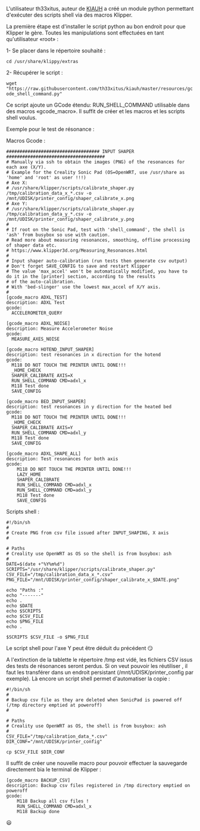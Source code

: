 L'utilisateur th33xitus, auteur de [KIAUH](https://github.com/th33xitus/kiauh) a créé un module python permettant d'exécuter des scripts shell via des macros Klipper.

La première étape est d'installer le script python au bon endroit pour que Klipper le gère.
Toutes les manipulations sont effectuées en tant qu'utilisateur «root» :

1- Se placer dans le répertoire souhaité :

`cd /usr/share/klippy/extras`

2- Récupérer le script :

`wget "https://raw.githubusercontent.com/th33xitus/kiauh/master/resources/gcode_shell_command.py"`

Ce script ajoute un GCode étendu: RUN_SHELL_COMMAND utilisable dans des macros «gcode_macro». Il suffit de créer et les macros et les scripts shell voulus.

Exemple pour le test de résonance :

Macros Gcode :
```
################################### INPUT SHAPER #####################################
# Manually via ssh to obtain the images (PNG) of the resonances for each axe (X/Y).
# Example for the Creality Sonic Pad (OS=OpenWRT, use /usr/share as 'home' and 'root' as user !!!)
# Axe X:
# /usr/share/klipper/scripts/calibrate_shaper.py /tmp/calibration_data_x_*.csv -o /mnt/UDISK/printer_config/shaper_calibrate_x.png
# Axe Y:
# /usr/share/klipper/scripts/calibrate_shaper.py /tmp/calibration_data_y_*.csv -o /mnt/UDISK/printer_config/shaper_calibrate_y.png
#
# If root on the Sonic Pad, test with 'shell_command', the shell is 'ash' from busybox so use with caution.
# Read more about measuring resonances, smoothing, offline processing of shaper data etc.
# https://www.klipper3d.org/Measuring_Resonances.html
#
# Input shaper auto-calibration (run tests then generate csv output)
# Don't forget SAVE_CONFIG to save and restart Klipper
# The value 'max_accel' won't be automatically modified, you have to do it in the [printer] section, according to the results
# of the auto-calibration.
# With 'bed-slinger' use the lowest max_accel of X/Y axis.
#
[gcode_macro ADXL_TEST]
description: ADXL Test
gcode:
  ACCELEROMETER_QUERY

[gcode_macro ADXL_NOISE]
description: Measure Accelerometer Noise
gcode:
  MEASURE_AXES_NOISE

[gcode_macro HOTEND_INPUT_SHAPER]
description: test resonances in x direction for the hotend
gcode:
  M118 DO NOT TOUCH THE PRINTER UNTIL DONE!!!
  _HOME_CHECK
  SHAPER_CALIBRATE AXIS=X
  RUN_SHELL_COMMAND CMD=adxl_x
  M118 Test done
  SAVE_CONFIG
  
[gcode_macro BED_INPUT_SHAPER]
description: test resonances in y direction for the heated bed
gcode:
  M118 DO NOT TOUCH THE PRINTER UNTIL DONE!!!
  _HOME_CHECK
  SHAPER_CALIBRATE AXIS=Y
  RUN_SHELL_COMMAND CMD=adxl_y
  M118 Test done
  SAVE_CONFIG

[gcode_macro ADXL_SHAPE_ALL]
description: Test resonances for both axis
gcode:
    M118 DO NOT TOUCH THE PRINTER UNTIL DONE!!!
    LAZY_HOME
    SHAPER_CALIBRATE
    RUN_SHELL_COMMAND CMD=adxl_x
    RUN_SHELL_COMMAND CMD=adxl_y
    M118 Test done
    SAVE_CONFIG
```

Scripts shell :
```
#!/bin/sh
#
# Create PNG from csv file issued after INPUT_SHAPING, X axis
#

# Paths
# Creality use OpenWRT as OS so the shell is from busybox: ash
#
DATE=$(date +"%Y%m%d")
SCRIPTS="/usr/share/klipper/scripts/calibrate_shaper.py"
CSV_FILE="/tmp/calibration_data_x_*.csv"
PNG_FILE="/mnt/UDISK/printer_config/shaper_calibrate_x_$DATE.png"

echo "Paths :"
echo "-------"
echo .
echo $DATE
echo $SCRIPTS
echo $CSV_FILE
echo $PNG_FILE
echo .

$SCRIPTS $CSV_FILE -o $PNG_FILE
```
Le script shell pour l'axe Y peut être déduit du précédent :smirk:

A l'extinction de la tablette le répertoire /tmp est vidé, les fichiers CSV issus des tests de résonances seront perdus. Si on veut pouvoir les réutiliser , il faut les transférer dans un endroit persistant (/mnt/UDISK/printer_config par exemple).
Là encore un script shell permet d'automatiser la copie :
```
#!/bin/sh
#
# Backup csv file as they are deleted when SonicPad is powered off (/tmp directory emptied at poweroff)
#

# Paths
# Creality use OpenWRT as OS, the shell is from busybox: ash
#
CSV_FILE="/tmp/calibration_data_*.csv"
DIR_CONF="/mnt/UDISK/printer_config"

cp $CSV_FILE $DIR_CONF
```
Il suffit de créer une nouvelle macro pour pouvoir effectuer la sauvegarde directement bia le terminal de Klipper :
```
[gcode_macro BACKUP_CSV]
description: Backup csv files registered in /tmp directory emptied on poweroff
gcode:
    M118 Backup all csv files !
    RUN_SHELL_COMMAND CMD=adxl_x
    M118 Backup done
```

:smiley:
